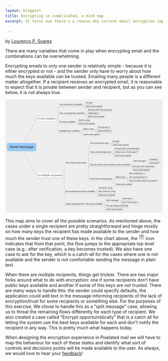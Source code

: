 ```yaml
---
layout: blogpost
title: Encrypting is complicated, a mind map
excerpt: It turns out there's a reason why current email encryption implementations are not easy. On top of all complexities of public and private keys, you want be able to guarantee that a message will not leak unless the sender is ok with it. Here's a mind map of all the combinations we are looking into, plus some explanations.

--- 
```


by [Lourenço P. Soares](https://twitter.com/protolous)

There are many variables that come in play when encrypting email and the combinations can be overwhelming.

Encrypting emails to only one sender is relatively simple - because it is either encrypted or not - and the sender only have to worry about how much the keys available can be trusted. Emailing many people is a different matter altogether. If a recipient receives an encrypted email, it is reasonable to expect that it is private between sender and recipient, but as you can see below, it is not always true.

![Encrypting messages](/assets/images/posts/encryption-map/Encrypt_message_mind_map.png)

This map aims to cover all the possible scenarios. As mentioned above, the cases under a single recipient are pretty straightforward and hinge mostly on how many keys the recipient has made available to the sender and how much the sender trust one of these keys. In the chart above, the ![T](/assets/images/posts/T.png) icon indicates that from that point, the flow jumps to the appropriate top level case (e.g.: after verification, a key becomes trusted). We also have one case to ask for the key, which is a catch-all for the cases where one is not available and the sender is not comfortable sending the message in plain text.

When there are multiple recipients, things get trickier. There are two major forks around what to do with encryption: one if some recipients don’t have public keys available and another if some of this keys are not trusted. There are many ways to handle this: the sender could specify defaults, the application could add text in the message informing recipients of the lack of encryption/trust for some recipients or something else. For the purposes of this exercise, We chose to handle this as a “split message” case, allowing us to threat the remaining flows differently for each type of recipient. We also created a case called “Encrypt opportunistically” that is a catch all for letting the system use the best keys available for each and don’t notify the recipient in any way. This is pretty much what happens today.

When designing the encryption experience in Pixelated mail we will have to map the behaviour for each of these states and identify what sort of controls and decisions points will be made available to the user. As always, we would love to hear your [feedback](/#contact)! 


